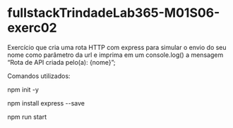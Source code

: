 # fullstackTrindadeLab365-M01S06-exerc02
Exercício que cria uma rota HTTP com express para simular o envio do seu nome como parâmetro da url e imprima em um console.log() a mensagem “Rota de API criada pelo(a): {nome}”;

Comandos utilizados:

npm init -y 

npm install express --save

npm run start